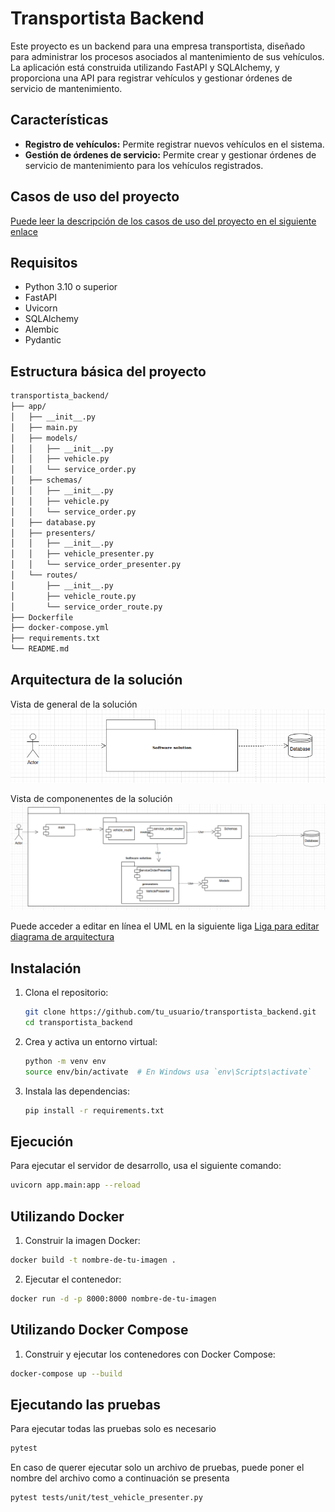 # Transportista Backend

Este proyecto es un backend para una empresa transportista, diseñado para administrar los procesos asociados al mantenimiento de sus vehículos. La aplicación está construida utilizando FastAPI y SQLAlchemy, y proporciona una API para registrar vehículos y gestionar órdenes de servicio de mantenimiento.

## Características

- **Registro de vehículos:** Permite registrar nuevos vehículos en el sistema.
- **Gestión de órdenes de servicio:** Permite crear y gestionar órdenes de servicio de mantenimiento para los vehículos registrados.

## Casos de uso del proyecto

[Puede leer la descripción de los casos de uso del proyecto en el siguiente enlace](https://docs.google.com/document/d/1rc_qwah9lSTGPdX6mdccUc8dwKAVXa7yAI17hzhXfYY/edit?hl=es)


## Requisitos

- Python 3.10 o superior
- FastAPI
- Uvicorn
- SQLAlchemy
- Alembic
- Pydantic

## Estructura básica del proyecto

```sh
transportista_backend/
├── app/
│   ├── __init__.py
│   ├── main.py
│   ├── models/
│   │   ├── __init__.py
│   │   ├── vehicle.py
│   │   └── service_order.py
│   ├── schemas/
│   │   ├── __init__.py
│   │   ├── vehicle.py
│   │   └── service_order.py
│   ├── database.py
│   ├── presenters/
│   │   ├── __init__.py
│   │   ├── vehicle_presenter.py
│   │   └── service_order_presenter.py
│   └── routes/
│       ├── __init__.py
│       ├── vehicle_route.py
│       └── service_order_route.py
├── Dockerfile
├── docker-compose.yml
├── requirements.txt
└── README.md
```

## Arquitectura de la solución
Vista de general de la solución
![Vista de general de la solución](diag_general.png)

Vista de componenentes de la solución
![Vista de componenentes de la solución](diag_componentes.png)

Puede acceder a editar en línea el UML en la siguiente liga
[Liga para editar diagrama de arquitectura](https://app.diagrams.net/#G1irOYbUKjsVE3pzX8qsMe35B2b8T-PL6b#%7B%22pageId%22%3A%22b5b7bab2-c9e2-2cf4-8b2a-24fd1a2a6d21%22%7D)


## Instalación

1. Clona el repositorio:

    ```sh
    git clone https://github.com/tu_usuario/transportista_backend.git
    cd transportista_backend
    ```

2. Crea y activa un entorno virtual:

    ```sh
    python -m venv env
    source env/bin/activate  # En Windows usa `env\Scripts\activate`
    ```

3. Instala las dependencias:

    ```sh
    pip install -r requirements.txt
    ```

## Ejecución

Para ejecutar el servidor de desarrollo, usa el siguiente comando:

```sh
uvicorn app.main:app --reload
```

## Utilizando Docker
1. Construir la imagen Docker:
```sh
docker build -t nombre-de-tu-imagen .
```

2. Ejecutar el contenedor:
```sh
docker run -d -p 8000:8000 nombre-de-tu-imagen
```

## Utilizando Docker Compose

1. Construir y ejecutar los contenedores con Docker Compose:
```sh
docker-compose up --build
```

## Ejecutando las pruebas

Para ejecutar todas las pruebas solo es necesario
```sh
pytest

```
En caso de querer ejecutar solo un archivo de pruebas, puede poner el nombre del archivo como a continuación se presenta
```sh
pytest tests/unit/test_vehicle_presenter.py
```